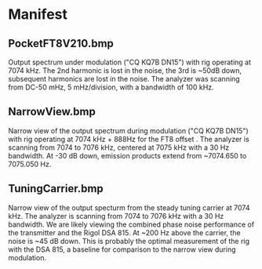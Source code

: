 # Manifest
## PocketFT8V210.bmp
Output spectrum under modulation ("CQ KQ7B DN15") with rig operating at 7074 kHz.  The 2nd harmonic is lost in the noise, the 3rd is ~50dB down, subsequent harmonics are lost in the noise.  The analyzer was scanning from DC-50 mHz, 5 mHz/division, with a bandwidth of 100 kHz.

## NarrowView.bmp
Narrow view of the output spectrum during modulation ("CQ KQ7B DN15") with rig operating at 7074 kHz + 888Hz for the FT8 offset .  The analyzer is scanning from 7074 to 7076 kHz, centered at 7075 kHz with a 30 Hz bandwidth.  At -30 dB down, emission products extend from ~7074.650 to 7075.050 Hz.

## TuningCarrier.bmp
Narrow view of the output specturm from the steady tuning carrier at 7074 kHz.  The analyzer is scanning from 7074 to 7076 kHz with a 30 Hz bandwidth.  We are likely viewing the combined phase noise performance of the transmitter and the Rigol DSA 815.  At ~200 Hz above the carrier, the noise is ~45 dB down.  This is probably the optimal measurement of the rig with the DSA 815, a baseline for comparison to the narrow view during modulation.
